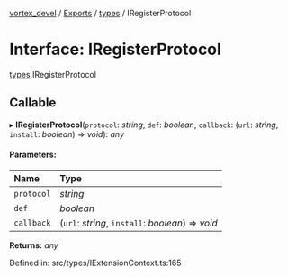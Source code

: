 [vortex_devel](../README.md) / [Exports](../modules.md) / [types](../modules/types.md) / IRegisterProtocol

# Interface: IRegisterProtocol

[types](../modules/types.md).IRegisterProtocol

## Callable

▸ **IRegisterProtocol**(`protocol`: *string*, `def`: *boolean*, `callback`: (`url`: *string*, `install`: *boolean*) => *void*): *any*

#### Parameters:

Name | Type |
:------ | :------ |
`protocol` | *string* |
`def` | *boolean* |
`callback` | (`url`: *string*, `install`: *boolean*) => *void* |

**Returns:** *any*

Defined in: src/types/IExtensionContext.ts:165
